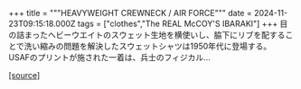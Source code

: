 +++
title = """HEAVYWEIGHT CREWNECK / AIR FORCE"""
date = 2024-11-23T09:15:18.000Z
tags = ["clothes","The REAL McCOY'S IBARAKI"]
+++
目の詰まったヘビーウエイトのスウェット生地を横使いし、脇下にリブを配することで洗い縮みの問題を解決したスウェットシャツは1950年代に登場する。 USAFのプリントが施された一着は、兵士のフィジカル...

[[source]](https://the-realmccoys.ocnk.net/product/1475)
